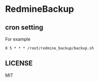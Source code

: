 # RedmineBackup

## cron setting

For example

```
0 5 * * * /root/redmine_backup/backup.sh
```

## LICENSE

MIT
